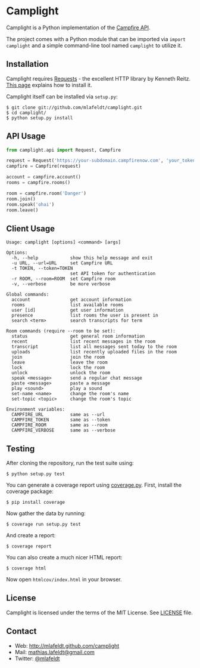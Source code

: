 Camplight
=========

Camplight is a Python implementation of the [Campfire API].

The project comes with a Python module that can be imported via `import camplight`
and a simple command-line tool named `camplight` to utilize it.


Installation
------------

Camplight requires [Requests] - the excellent HTTP library by Kenneth Reitz.
[This page][Requests-install] explains how to install it.

Camplight itself can be installed via `setup.py`:

    $ git clone git://github.com/mlafeldt/camplight.git
    $ cd camplight/
    $ python setup.py install


API Usage
---------

```python
from camplight.api import Request, Campfire

request = Request('https://your-subdomain.campfirenow.com', 'your_token')
campfire = Campfire(request)

account = campfire.account()
rooms = campfire.rooms()

room = campfire.room('Danger')
room.join()
room.speak('ohai')
room.leave()
```


Client Usage
------------

    Usage: camplight [options] <command> [args]

    Options:
      -h, --help            show this help message and exit
      -u URL, --url=URL     set Campfire URL
      -t TOKEN, --token=TOKEN
                            set API token for authentication
      -r ROOM, --room=ROOM  set Campfire room
      -v, --verbose         be more verbose

    Global commands:
      account               get account information
      rooms                 list available rooms
      user [id]             get user information
      presence              list rooms the user is present in
      search <term>         search transcripts for term

    Room commands (require --room to be set):
      status                get general room information
      recent                list recent messages in the room
      transcript            list all messages sent today to the room
      uploads               list recently uploaded files in the room
      join                  join the room
      leave                 leave the room
      lock                  lock the room
      unlock                unlock the room
      speak <message>       send a regular chat message
      paste <message>       paste a message
      play <sound>          play a sound
      set-name <name>       change the room's name
      set-topic <topic>     change the room's topic

    Environment variables:
      CAMPFIRE_URL          same as --url
      CAMPFIRE_TOKEN        same as --token
      CAMPFIRE_ROOM         same as --room
      CAMPFIRE_VERBOSE      same as --verbose


Testing
-------

After cloning the repository, run the test suite using:

    $ python setup.py test

You can generate a coverage report using [coverage.py]. First, install the
coverage package:

    $ pip install coverage

Now gather the data by running:

    $ coverage run setup.py test

And create a report:

    $ coverage report

You can also create a much nicer HTML report:

    $ coverage html

Now open `htmlcov/index.html` in your browser.


License
-------

Camplight is licensed under the terms of the MIT License. See [LICENSE] file.


Contact
-------

* Web: <http://mlafeldt.github.com/camplight>
* Mail: <mathias.lafeldt@gmail.com>
* Twitter: [@mlafeldt](https://twitter.com/mlafeldt)


[Campfire API]: https://github.com/37signals/campfire-api
[LICENSE]: https://github.com/mlafeldt/camplight/blob/master/LICENSE
[Requests-install]: http://docs.python-requests.org/en/latest/user/install/
[Requests]: http://python-requests.org
[coverage.py]: http://nedbatchelder.com/code/coverage/
